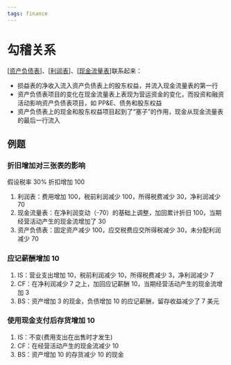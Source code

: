 ```yaml
---
tags: finance
---
```


# 勾稽关系

[[资产负债表]]、[[利润表]]、[[现金流量表]]联系起来：

- 损益表的净收入流入资产负债表上的股东权益，并流入现金流量表的第一行
- 资产负债表项目的变化在现金流量表上表现为营运资金的变化，而投资和融资活动影响资产负债表项目，如 PP&E、债务和股东权益
- 资产负债表上的现金和股东权益项目起到了“塞子”的作用，现金从现金流量表的最后一行流入

## 例题

### 折旧增加对三张表的影响

假设税率 30% 折扣增加 100

1. 利润表：费用增加 100，税前利润减少 100，所得税费减少 30，净利润减少 70
2. 现金流量表：在净利润变动（-70）的基础上调整，加回累计折旧 100，当期经营活动产生的现金流增加了 30
3. 资产负债表：固定资产减少 100，应交税费应交所得税减少 30，未分配利润减少 70

### 应记薪酬增加 10

1. IS：营业支出增加 10，税前利润减少 10，所得税费减少 3，净利润减少 7
2. CF：在净利润减少 7 之上，加回应记薪酬 10，当期经营活动产生的现金流增加 3
3. BS：资产增加 3 的现金，负债增加 10 的应记薪酬，留存收益减少了 7 美元

### 使用现金支付后存货增加 10

1. IS：不变(费用支出在出售时才发生)
2. CF：在经营活动产生的现金流减少 10
3. BS：资产增加 10 的存货减少 10 的现金

[//begin]: # "Autogenerated link references for markdown compatibility"
[资产负债表]: 资产负债表.md "资产负债表"
[利润表]: 利润表.md "利润表"
[现金流量表]: 现金流量表.md "现金流量表"
[//end]: # "Autogenerated link references"
